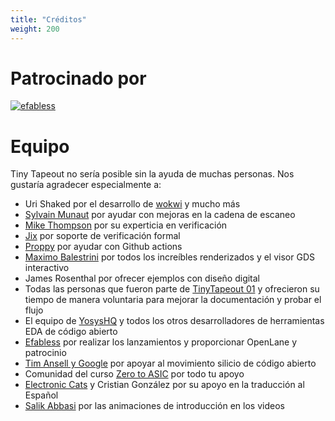 ```yaml
---
title: "Créditos"
weight: 200
---
```


# Patrocinado por

[![efabless](/images/efabless.png)](https://efabless.com/)

# Equipo

Tiny Tapeout no sería posible sin la ayuda de muchas personas. Nos gustaría agradecer especialmente a:

* Uri Shaked por el desarrollo de [wokwi](https://wokwi.com/) y mucho más
* [Sylvain Munaut](https://twitter.com/tnt) por ayudar con mejoras en la cadena de escaneo
* [Mike Thompson](https://www.linkedin.com/in/michael-thompson-0a581a/) por su experticia en verificación
* [Jix](https://twitter.com/jix_) por soporte de verificación formal
* [Proppy](https://twitter.com/proppy) por ayudar con Github actions
* [Maximo Balestrini](https://twitter.com/maxiborga) por todos los increíbles renderizados y el visor GDS interactivo
* James Rosenthal por ofrecer ejemplos con diseño digital
* Todas las personas que fueron parte de [TinyTapeout 01](/runs/tt01) y ofrecieron su tiempo de manera voluntaria para mejorar la documentación y probar el flujo
* El equipo de [YosysHQ](https://www.yosyshq.com/) y todos los otros desarrolladores de herramientas EDA de código abierto
* [Efabless](https://efabless.com/) por realizar los lanzamientos y proporcionar OpenLane y patrocinio
* [Tim Ansell y Google](https://www.youtube.com/watch?v=EczW2IWdnOM) por apoyar al movimiento silicio de código abierto
* Comunidad del curso [Zero to ASIC](https://zerotoasiccourse.com/) por todo tu apoyo
* [Electronic Cats](https://electroniccats.com/) y Cristian González por su apoyo en la traducción al Español
* [Salik Abbasi](https://www.instagram.com/salikabbasi/) por las animaciones de introducción en los videos
